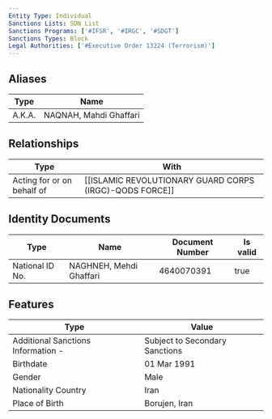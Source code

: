 ```yaml
---
Entity Type: Individual
Sanctions Lists: SDN List
Sanctions Programs: ['#IFSR', '#IRGC', '#SDGT']
Sanctions Types: Block
Legal Authorities: ['#Executive Order 13224 (Terrorism)']
---
```


## Aliases
| Type  | Name      | 
|-------|-----------|
| A.K.A. | NAQNAH, Mahdi Ghaffari |

## Relationships
| Type  | With      | 
|-------|-----------|
| Acting for or on behalf of | [[ISLAMIC REVOLUTIONARY GUARD CORPS (IRGC)-QODS FORCE]] |

## Identity Documents
| Type  | Name      | Document Number | Is valid |
|-------|-----------|-----------------|----------|
| National ID No. | NAGHNEH, Mehdi Ghaffari | 4640070391 | true |

## Features
| Type  | Value      |
|-------|------------|
| Additional Sanctions Information - | Subject to Secondary Sanctions |
| Birthdate | 01 Mar 1991 |
| Gender | Male |
| Nationality Country | Iran |
| Place of Birth | Borujen, Iran |
